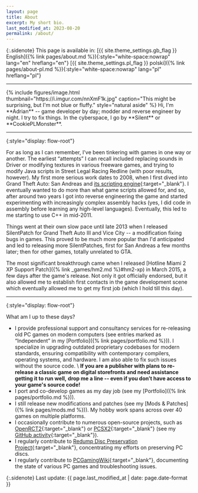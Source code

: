 ```yaml
---
layout: page
title: About
excerpt: My short bio.
last_modified_at: 2023-08-20
permalink: /about/
---
```


{:.sidenote}
This page is available in:
[{{ site.theme_settings.gb_flag }} English]({% link pages/about.md %}){:style="white-space:nowrap" lang="en" hreflang="en"}
[{{ site.theme_settings.pl_flag }} polski]({% link pages/about-pl.md %}){:style="white-space:nowrap" lang="pl" hreflang="pl"}

***

<div style="display: flow-root" markdown="1">
{% include figures/image.html thumbnail="https://i.imgur.com/nnXmF1k.jpg" caption="This might be surprising, but I'm not blue or fluffy." style="natural aside" %}
Hi, I'm **Adrian** -- game developer by day; modder and reverse engineer by night. I try to fix things.
In the cyberspace, I go by **Silent** or **CookiePLMonster**.

***
{:style="display: flow-root"}

For as long as I can remember, I've been tinkering with games in one way or another.
The earliest <q>attempts</q> I can recall included replacing sounds in Driver or modifying textures in various freeware games,
and trying to modify Java scripts in Street Legal Racing Redline (with poor results, however).
My first more serious work dates to 2008, when I first dived into Grand Theft Auto: San Andreas and [its scripting
engine](https://gtamods.com/wiki/SCM_language){:target="_blank"}. I eventually wanted to do more than what game scripts allowed for,
and so, after around two years I got into reverse engineering the game and started experimenting with increasingly
complex assembly hacks (yes, I did code in assembly before learning any high-level languages).
Eventually, this led to me starting to use C++ in mid-2011.

Things went at their own slow pace until late 2013 when I released SilentPatch for Grand Theft Auto III and
Vice City -- a modification fixing bugs in games. This proved to be much more popular than I'd anticipated
and led to releasing more SilentPatches, first for San Andreas a few months later; then for other games,
totally unrelated to GTA.

The most significant breakthrough came when I released [Hotline Miami 2 XP Support Patch]({% link _games/hm2.md %}#hm2-xp)
in March 2015, a few days after the game's release.
Not only it got officially endorsed, but it also allowed me to establish first contacts in the game development scene which
eventually allowed me to get my first job (which I hold till this day).

***
{:style="display: flow-root"}

What am I up to these days?
* I provide professional support and consultancy services for re-releasing old PC games on modern computers
  (see entries marked as <q>Independent</q> in my [Portfolio]({% link pages/portfolio.md %})). I specialize in upgrading outdated proprietary codebases for modern standards,
  ensuring compatibility with contemporary compilers, operating systems, and hardware. I am also able to fix such issues without the source code. \\
  **If you are a publisher with plans to re-release a classic game on digital storefronts and need assistance getting it to run well,**
  **drop me a line -- even if you don’t have access to your game's source code!**
* I port and co-develop games as my day job (see my [Portfolio]({% link pages/portfolio.md %})).
* I still release new modifications and patches (see my [Mods & Patches]({% link pages/mods.md %})). My hobby work spans across over 40 games on multiple platforms.
* I occasionally contribute to numerous open-source projects, such as [OpenRCT2](https://openrct2.io/){:target="_blank"} or [PCSX2](https://pcsx2.net/){:target="_blank"}
  (see my [GitHub activity](https://github.com/CookiePLMonster){:target="_blank"}).
* I regularly contribute to [Redump Disc Preservation Project](http://redump.org/){:target="_blank"}, concentrating my efforts on preserving PC discs.
* I regularly contribute to [PCGamingWiki](https://www.pcgamingwiki.com/){:target="_blank"}, documenting the state of various PC games and troubleshooting issues.

{:.sidenote}
Last update: {{ page.last_modified_at | date: page.date-format }}
</div>
